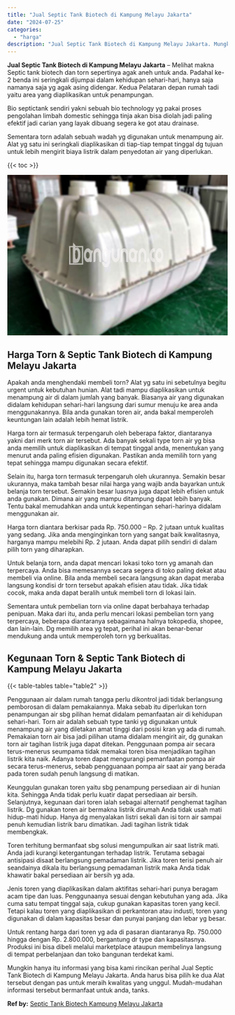 ```yaml
---
title: "Jual Septic Tank Biotech di Kampung Melayu Jakarta"
date: "2024-07-25"
categories: 
  - "harga"
description: "Jual Septic Tank Biotech di Kampung Melayu Jakarta. Mungkin hanya itu informasi yang bisa kami rincikan perihal Jual Septic Tank Biotech di Kampung Melayu Ja..."
---
```


**Jual Septic Tank Biotech di Kampung Melayu Jakarta** – Melihat makna Septic tank biotech dan torn sepertinya agak aneh untuk anda. Padahal ke-2 benda ini seringkali dijumpai dalam kehidupan sehari-hari, hanya saja namanya saja yg agak asing didengar. Kedua Pelataran depan rumah tadi yaitu area yang diaplikasikan untuk penampungan.

Bio septictank sendiri yakni sebuah bio technology yg pakai proses pengolahan limbah domestic sehingga tinja akan bisa diolah jadi paling efektif jadi carian yang layak dibuang segera ke got atau drainase.

Sementara torn adalah sebuah wadah yg digunakan untuk menampung air. Alat yg satu ini seringkali diaplikasikan di tiap-tiap tempat tinggal dg tujuan untuk lebih mengirit biaya listrik dalam penyedotan air yang diperlukan.

{{< toc >}}

![Jual Septic Tank Biotech di Kampung Melayu Jakarta](/images/jual-bio-septictank-26.png)

## Harga Torn & Septic Tank Biotech di Kampung Melayu Jakarta

Apakah anda menghendaki membeli torn? Alat yg satu ini sebetulnya begitu urgent untuk kebutuhan hunian. Alat tadi mampu diaplikasikan untuk menampung air di dalam jumlah yang banyak. Biasanya air yang digunakan didalam kehidupan sehari-hari langsung dari sumur menuju ke area anda menggunakannya. Bila anda gunakan toren air, anda bakal memperoleh keuntungan lain adalah lebih hemat listrik.

Harga torn air termasuk terpengaruh oleh beberapa faktor, diantaranya yakni dari merk torn air tersebut. Ada banyak sekali type torn air yg bisa anda memilih untuk diaplikasikan di tempat tinggal anda, menentukan yang menurut anda paling efisien digunakan. Pastikan anda memilih torn yang tepat sehingga mampu digunakan secara efektif.

Selain itu, harga torn termasuk terpengaruh oleh ukurannya. Semakin besar ukurannya, maka tambah besar nilai harga yang wajib anda bayarkan untuk belanja torn tersebut. Semakin besar luasnya juga dapat lebih efisien untuk anda gunakan. Dimana air yang mampu ditampung dapat lebih banyak. Tentu bakal memudahkan anda untuk kepentingan sehari-harinya didalam menggunakan air.

Harga torn diantara berkisar pada Rp. 750.000 – Rp. 2 jutaan untuk kualitas yang sedang. Jika anda menginginkan torn yang sangat baik kwalitasnya, harganya mampu melebihi Rp. 2 jutaan. Anda dapat pilih sendiri di dalam pilih torn yang diharapkan.

Untuk belanja torn, anda dapat mencari lokasi toko torn yg amanah dan terpercaya. Anda bisa memesannya secara segera di toko paling dekat atau membeli via online. Bila anda membeli secara langsung akan dapat meraba langsung kondisi dr torn tersebut apakah efisien atau tidak. Jika tidak cocok, maka anda dapat beralih untuk membeli torn di lokasi lain.

Sementara untuk pembelian torn via online dapat berbahaya terhadap penipuan. Maka dari itu, anda perlu mencari lokasi pembelian torn yang terpercaya, beberapa diantaranya sebagaimana halnya tokopedia, shopee, dan lain-lain. Dg memilih area yg tepat, perihal ini akan benar-benar mendukung anda untuk memperoleh torn yg berkualitas.

## Kegunaan Torn & Septic Tank Biotech di Kampung Melayu Jakarta

{{< table-tables table="table2" >}}

Penggunaan air dalam rumah tangga perlu dikontrol jadi tidak berlangsung pemborosan di dalam pemakaiannya. Maka sebab itu diperlukan torn penampungan air sbg pilihan hemat didalam pemanfaatan air di kehidupan sehari-hari. Torn air adalah sebuah type tanki yg digunakan untuk menampung air yang diletakan amat tinggi dari posisi kran yg ada di rumah. Pemakaian torn air bisa jadi pilihan utama didalam mengirit air, dg gunakan torn air tagihan listrik juga dapat ditekan. Penggunaan pompa air secara terus-menerus seumpama tidak memakai toren bisa menjadikan tagihan listrik kita naik. Adanya toren dapat mengurangi pemanfaatan pompa air secara terus-menerus, sebab pengguanaan pompa air saat air yang berada pada toren sudah penuh langsung di matikan.

Keunggulan gunakan toren yaitu sbg penampung persediaan air di hunian kita. Sehingga Anda tidak perlu kuatir dapat persediaan air bersih. Selanjutnya, kegunaan dari toren ialah sebagai alternatif penghemat tagihan listrik. Dg gunakan toren air bermakna listrik dirumah Anda tidak usah mati hidup-mati hidup. Hanya dg menyalakan listri sekali dan isi torn air sampai penuh kemudian listrik baru dimatikan. Jadi tagihan listrik tidak membengkak.

Toren terhitung bermanfaat sbg solusi mengumpulkan air saat listrik mati. Anda jadi kurangi ketergantungan terhadap listrik. Terutama sebagai antisipasi disaat berlangsung pemadaman listrik. Jika toren terisi penuh air seandainya dikala itu berlangsung pemadaman listrik maka Anda tidak khawatir bakal persediaan air bersih yg ada.

Jenis toren yang diaplikasikan dalam aktifitas sehari-hari punya beragam acam tipe dan luas. Penggunaanya sesuai dengan kebutuhan yang ada. Jika cuma satu tempat tinggal saja, cukup gunakan kapasitas toren yang kecil. Tetapi kalau toren yang diaplikasikan di perkantoran atau industi, toren yang digunakan di dalam kapasitas besar dan punyai panjang dan lebar yg besar.

Untuk rentang harga dari toren yg ada di pasaran diantaranya Rp. 750.000 hingga dengan Rp. 2.800.000, bergantung dr type dan kapasitasnya. Produksi ini bisa dibeli melalui marketplace ataupun membelinya langsung di tempat perbelanjaan dan toko bangunan terdekat kami.

Mungkin hanya itu informasi yang bisa kami rincikan perihal Jual Septic Tank Biotech di Kampung Melayu Jakarta. Anda harus bisa pilih ke dua Alat tersebut dengan pas untuk meraih kwalitas yang unggul. Mudah-mudahan informasi tersebut bermanfaat untuk anda, tanks.

**Ref by:** [Septic Tank Biotech Kampung Melayu Jakarta](https://id.wikipedia.org/wiki/Septic)
